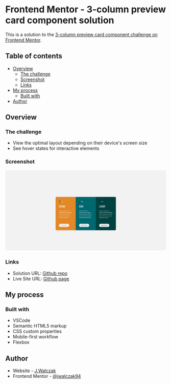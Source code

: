 # Frontend Mentor - 3-column preview card component solution

This is a solution to the [3-column preview card component challenge on Frontend Mentor](https://www.frontendmentor.io/challenges/3column-preview-card-component-pH92eAR2-).

## Table of contents

- [Overview](#overview)
  - [The challenge](#the-challenge)
  - [Screenshot](#screenshot)
  - [Links](#links)
- [My process](#my-process)
  - [Built with](#built-with)
- [Author](#author)


## Overview

### The challenge

- View the optimal layout depending on their device's screen size
- See hover states for interactive elements

### Screenshot

![](./images/screen.png)

### Links

- Solution URL: [Github repo](https://github.com/jwalczak94/3-column-preview-card-component)
- Live Site URL: [Github page](https://jwalczak94.github.io/3-column-preview-card-component/)

## My process

### Built with
- VSCode
- Semantic HTML5 markup
- CSS custom properties
- Mobile-first workflow
- Flexbox

## Author

- Website - [J.Walczak](https://github.com/jwalczak94)
- Frontend Mentor - [@jwalczak94](https://www.frontendmentor.io/profile/jwalczak94)
